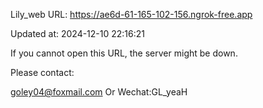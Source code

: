 Lily_web URL: https://ae6d-61-165-102-156.ngrok-free.app

Updated at: 2024-12-10 22:16:21

If you cannot open this URL, the server might be down.

Please contact: 

goley04@foxmail.com Or Wechat:GL_yeaH